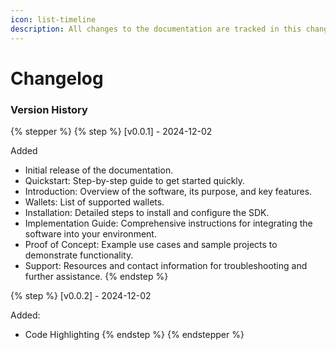```yaml
---
icon: list-timeline
description: All changes to the documentation are tracked in this changelog.
---
```


# Changelog

### Version History&#x20;

{% stepper %}
{% step %}
\[v0.0.1] - 2024-12-02

Added

* Initial release of the documentation.
* Quickstart: Step-by-step guide to get started quickly.
* Introduction: Overview of the software, its purpose, and key features.
* Wallets: List of supported wallets.
* Installation: Detailed steps to install and configure the SDK.
* Implementation Guide: Comprehensive instructions for integrating the software into your environment.
* Proof of Concept: Example use cases and sample projects to demonstrate functionality.
* Support: Resources and contact information for troubleshooting and further assistance.
{% endstep %}

{% step %}
\[v0.0.2] - 2024-12-02

Added:&#x20;

* Code Highlighting
{% endstep %}
{% endstepper %}
